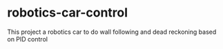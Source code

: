 # robotics-car-control
This project a robotics car to do wall following and dead reckoning based on PID control
